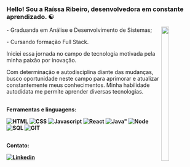 
### Hello! Sou a Raíssa Ribeiro, desenvolvedora em constante aprendizado. ☯️
<img src="https://i.pinimg.com/564x/a6/ea/c9/a6eac91fd42031f642ec4c8d6a7f5848.jpg"  style="width: 20%; height: 30%; " align="right">

<p align="left"> 
 - Graduanda em Análise e Desenvolvimento de Sistemas; </p>
 <p align="left"> 
 - Cursando formação Full Stack.
</p>
<p align="left"> 
 Iniciei essa jornada no campo de tecnologia motivada pela minha paixão por inovação.</p>
<p align="left"> Com determinação e autodisciplina diante das mudanças, busco oportunidade neste campo para aprimorar e atualizar constantemente meus conhecimentos. Minha habilidade autodidata me permite aprender diversas tecnologias.
</p>

##
<b>Ferramentas e linguagens:</h3>

<div>
<img alt="HTML" src="https://img.shields.io/badge/HTML5-E34F26?style=for-the-badge&logo=html5&logoColor=white">
<img alt="CSS" src="https://img.shields.io/badge/CSS3-1572B6?style=for-the-badge&logo=css3&logoColor=white">
<img alt="Javascript" src="https://img.shields.io/badge/JavaScript-F7DF1E?style=for-the-badge&logo=javascript&logoColor=black">
<img alt="React" src="https://shields.io/badge/react-black?logo=react&style=for-the-badge">
<img alt=Java" src="https://img.shields.io/badge/Java-ED8B00?style=for-the-badge&logo=openjdk&logoColor=white">
 <img alt="Node" src="https://img.shields.io/badge/Node.js-43853D?style=for-the-badge&logo=node.js&logoColor=white">
<img alt="SQL" src="https://img.shields.io/badge/SQLite-07405E?style=for-the-badge&logo=sqlite&logoColor=white">
<img alt="GIT" src="https://img.shields.io/badge/GIT-E44C30?style=for-the-badge&logo=git&logoColor=white">
</div>

##
Contato:

[![Linkedin](https://img.shields.io/badge/LinkedIn-0077B5?style=for-the-badge&logo=linkedin&logoColor=white)](https://www.linkedin.com/in/raybeiro/)






